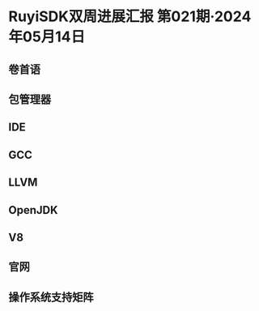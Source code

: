 # RuyiSDK双周进展汇报  第021期·2024年05月14日

## 卷首语

## 包管理器

## IDE

## GCC

## LLVM

## OpenJDK

## V8

## 官网

## 操作系统支持矩阵
